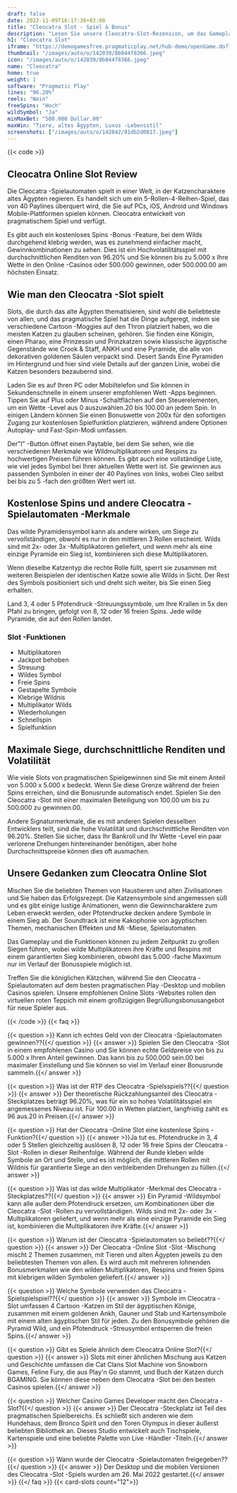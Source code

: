 ```yaml
---
draft: false
date: 2022-11-09T16:17:38+03:00
title: "Cleocatra Slot - Spiel & Bonus"
description: "Lesen Sie unsere Cleocatra-Slot-Rezension, um das Gameplay und die Funktionen dieses Katzenspiels zu entdecken. Wir zeigen auch, wo wir es mit dem besten Casino -Bonus spielen können."
h1: "Cleocatra Slot"
iframe: "https://demogamesfree.pragmaticplay.net/hub-demo/openGame.do?lang=en&cur=EUR&websiteUrl=https%3A%2F%2Fclienthub.pragmaticplay.com%2F&gcpif=2273&gameSymbol=vs20cleocatra&jurisdiction=99&lobbyUrl=https://clienthub.pragmaticplay.com/slots/game-library/"
thumbnail: "/images/auto/o/142039/8b044f8366.jpeg"
icon: "/images/auto/o/142039/8b044f8366.jpeg"
name: "Cleocatra"
home: true
weight: 1
software: "Pragmatic Play"
lines: "96.20%"
reels: "Nein"
freeSpins: "Hoch"
wildSymbol: "Ja"
minMaxBet: "500.000 Dollar.00"
maxWin: "Tiere, altes Ägypten, Luxus -Lebensstil"
screenshots: ["/images/auto/o/142042/81db2d0817.jpeg"]
---
```


{{< code >}}<h2>Cleocatra Online Slot Review</h2><p>Die Cleocatra -Spielautomaten spielt in einer Welt, in der Katzencharaktere altes Ägypten regieren. Es handelt sich um ein 5-Rollen-4-Reihen-Spiel, das von 40 Paylines überquert wird, die Sie auf PCs, iOS, Android und Windows Mobile-Plattformen spielen können. Cleocatra entwickelt von pragmatischem Spiel und verfügt.</p><p>Es gibt auch ein kostenloses Spins -Bonus -Feature, bei dem Wilds durchgehend klebrig werden, was es zunehmend einfacher macht, Gewinnkombinationen zu sehen. Dies ist ein Hochvolatilitätsspiel mit durchschnittlichen Renditen von 96.20% und Sie können bis zu 5.000 x Ihre Wette in den Online -Casinos oder 500.000 gewinnen, oder 500.000.00 am höchsten Einsatz.</p><h2>Wie man den Cleocatra -Slot spielt</h2><p>Slots, die durch das alte Ägypten thematisieren, sind wohl die beliebteste von allen, und das pragmatische Spiel hat die Dinge aufgeregt, indem sie verschiedene Cartoon -Moggies auf den Thron platziert haben, wo die meisten Katzen zu glauben scheinen, gehören. Sie finden eine Königin, einen Pharao, eine Prinzessin und Prinzkatzen sowie klassische ägyptische Gegenstände wie Crook & Staff, ANKH und eine Pyramide, die alle von dekorativen goldenen Säulen verpackt sind. Desert Sands Eine Pyramiden im Hintergrund und hier sind viele Details auf der ganzen Linie, wobei die Katzen besonders bezaubernd sind.</p><p>Laden Sie es auf Ihren PC oder Mobiltelefon und Sie können in Sekundenschnelle in einem unserer empfohlenen Wett -Apps beginnen. Tippen Sie auf Plus oder Minus -Schaltflächen auf den Steuerelementen, um ein Wette -Level aus 0 auszuwählen.20 bis 100.00 an jedem Spin. In einigen Ländern können Sie einen Bonuswette von 200x für den sofortigen Zugang zur kostenlosen Spielfunktion platzieren, während andere Optionen Autoplay- und Fast-Spin-Modi umfassen.</p><p>Der"I" -Button öffnet einen Paytable, bei dem Sie sehen, wie die verschiedenen Merkmale wie Wildmultiplikatoren und Respins zu hochwertigen Preisen führen können. Es gibt auch eine vollständige Liste, wie viel jedes Symbol bei Ihrer aktuellen Wette wert ist. Sie gewinnen aus passenden Symbolen in einer der 40 Paylines von links, wobei Cleo selbst bei bis zu 5 -fach den größten Wert wert ist.</p><h2>Kostenlose Spins und andere Cleocatra -Spielautomaten -Merkmale</h2><p>Das wilde Pyramidensymbol kann als andere wirken, um Siege zu vervollständigen, obwohl es nur in den mittleren 3 Rollen erscheint. Wilds sind mit 2x- oder 3x -Multiplikatoren geliefert, und wenn mehr als eine einzige Pyramide ein Sieg ist, kombinieren sich diese Multiplikatoren.</p><p>Wenn dieselbe Katzentyp die rechte Rolle füllt, sperrt sie zusammen mit weiteren Beispielen der identischen Katze sowie alle Wilds in Sicht. Der Rest des Symbols positioniert sich und dreht sich weiter, bis Sie einen Sieg erhalten.</p><p>Land 3, 4 oder 5 Pfotendruck -Streuungssymbole, um Ihre Krallen in 5x den Pfahl zu bringen, gefolgt von 8, 12 oder 16 freien Spins. Jede wilde Pyramide, die auf den Rollen landet.</p><h3>
Slot -Funktionen</h3><ul>
<li></span>
Multiplikatoren</li>
<li></span>
Jackpot behoben</li>
<li></span>
Streuung</li>
<li></span>
Wildes Symbol</li>
<li></span>
Freie Spins</li>
<li></span>
Gestapelte Symbole</li>
<li></span>
Klebrige Wildnis</li>
<li></span>
Multiplikator Wilds</li>
<li></span>
Wiederholungen</li>
<li></span>
Schnellspin</li>
<li></span>
Spielfunktion</li></ul><h2>Maximale Siege, durchschnittliche Renditen und Volatilität</h2><p>Wie viele Slots von pragmatischen Spielgewinnen sind Sie mit einem Anteil von 5.000 x 5.000 x bedeckt. Wenn Sie diese Grenze während der freien Spins erreichen, sind die Bonusrunde automatisch endet. Spielen Sie den Cleocatra -Slot mit einer maximalen Beteiligung von 100.00 um bis zu 500.000 zu gewinnen.00.</p><p>Andere Signaturmerkmale, die es mit anderen Spielen desselben Entwicklers teilt, sind die hohe Volatilität und durchschnittliche Renditen von 96.20%. Stellen Sie sicher, dass Ihr Bankroll und Ihr Wette -Level ein paar verlorene Drehungen hintereinander benötigen, aber hohe Durchschnittspreise können dies oft ausmachen.</p><h2>Unsere Gedanken zum Cleocatra Online Slot</h2><p>Mischen Sie die beliebten Themen von Haustieren und alten Zivilisationen und Sie haben das Erfolgsrezept. Die Katzensymbole sind angemessen süß und es gibt einige lustige Animationen, wenn die Gewinncharaktere zum Leben erweckt werden, oder Pfotendrucke decken andere Symbole in einem Sieg ab. Der Soundtrack ist eine Kakophonie von ägyptischen Themen, mechanischen Effekten und Mi -Miese, Spielautomaten.</p><p>Das Gameplay und die Funktionen können zu jedem Zeitpunkt zu großen Siegen führen, wobei wilde Multiplikatoren ihre Kräfte und Respins mit einem garantierten Sieg kombinieren, obwohl das 5.000 -fache Maximum nur im Verlauf der Bonusspiele möglich ist.</p><p>Treffen Sie die königlichen Kätzchen, während Sie den Cleocatra -Spielautomaten auf dem besten pragmatischen Play -Desktop und mobilen Casinos spielen. Unsere empfohlenen Online Slots -Websites rollen den virtuellen roten Teppich mit einem großzügigen Begrüßungsbonusangebot für neue Spieler aus.</p>
{{< /code >}}
{{< faq >}}

{{< question >}} Kann ich echtes Geld von der Cleocatra -Spielautomaten gewinnen??{{</ question >}}
{{< answer >}} Spielen Sie den Cleocatra -Slot in einem empfohlenen Casino und Sie können echte Geldpreise von bis zu 5.000 x Ihren Anteil gewinnen. Das kann bis zu 500.000 sein.00 bei maximaler Einstellung und Sie können so viel im Verlauf einer Bonusrunde sammeln.{{</ answer >}}

{{< question >}} Was ist der RTP des Cleocatra -Spielsspiels??{{</ question >}}
{{< answer >}} Der theoretische Rückzahlungsanteil des Cleocatra -Steckplatzes beträgt 96.20%, was für ein so hohes Volatilitätsspiel ein angemessenes Niveau ist. Für 100.00 in Wetten platziert, langfristig zahlt es 96 aus.20 in Preisen.{{</ answer >}}

{{< question >}} Hat der Cleocatra -Online Slot eine kostenlose Spins -Funktion?{{</ question >}}
{{< answer >}}Ja tut es. Pfotendrucke in 3, 4 oder 5 Stellen gleichzeitig auslösen 8, 12 oder 16 freie Spins der Cleocatra -Slot -Rollen in dieser Reihenfolge. Während der Runde kleben wilde Symbole an Ort und Stelle, und es ist möglich, die mittleren Rollen mit Wildnis für garantierte Siege an den verbleibenden Drehungen zu füllen.{{</ answer >}}

{{< question >}} Was ist das wilde Multiplikator -Merkmal des Cleocatra -Steckplatzes??{{</ question >}}
{{< answer >}} Ein Pyramid -Wildsymbol kann alle außer dem Pfotendruck ersetzen, um Kombinationen über die Cleocatra -Slot -Rollen zu vervollständigen. Wilds sind mit 2x- oder 3x -Multiplikatoren geliefert, und wenn mehr als eine einzige Pyramide ein Sieg ist, kombinieren die Multiplikatoren ihre Kräfte.{{</ answer >}}

{{< question >}} Warum ist der Cleocatra -Spielautomaten so beliebt??{{</ question >}}
{{< answer >}} Der Cleocatra -Online Slot -Slot -Mischung mischt 2 Themen zusammen, mit Tieren und alten Ägypten jeweils zu den beliebtesten Themen von allen. Es wird auch mit mehreren lohnenden Bonusmerkmalen wie den wilden Multiplikatoren, Respins und freien Spins mit klebrigen wilden Symbolen geliefert.{{</ answer >}}

{{< question >}} Welche Symbole verwenden das Cleocatra -Spielspielspiel??{{</ question >}}
{{< answer >}} Symbole im Cleocatra -Slot umfassen 4 Cartoon -Katzen im Stil der ägyptischen Könige, zusammen mit einem goldenen Ankh, Gauner und Stab und Kartensymbole mit einem alten ägyptischen Stil für jeden. Zu den Bonusymbole gehören die Pyramid Wild, und ein Pfotendruck -Streusymbol entsperren die freien Spins.{{</ answer >}}

{{< question >}} Gibt es Spiele ähnlich dem Cleocatra Online Slot?{{</ question >}}
{{< answer >}} Slots mit einer ähnlichen Mischung aus Katzen und Geschichte umfassen die Cat Clans Slot Machine von Snowborn Games, Feline Fury, die aus Play'n Go stammt, und Buch der Katzen durch BGAMING. Sie können diese neben dem Cleocatra -Slot bei den besten Casinos spielen.{{</ answer >}}

{{< question >}} Welcher Casino Games Developer macht den Cleocatra -Slot?{{</ question >}}
{{< answer >}} Der Cleocatra -Steckplatz ist Teil des pragmatischen Spielbereichs. Es schließt sich anderen wie dem Hundehaus, dem Bronco Spirit und den Toren Olympus in dieser äußerst beliebten Bibliothek an. Dieses Studio entwickelt auch Tischspiele, Kartenspiele und eine beliebte Palette von Live -Händler -Titeln.{{</ answer >}}

{{< question >}} Wann wurde der Cleocatra -Spielautomaten freigegeben??{{</ question >}}
{{< answer >}} Der Desktop und die mobilen Versionen des Cleocatra -Slot -Spiels wurden am 26. Mai 2022 gestartet.{{</ answer >}}
{{</ faq >}}
{{< card-slots count="12">}}